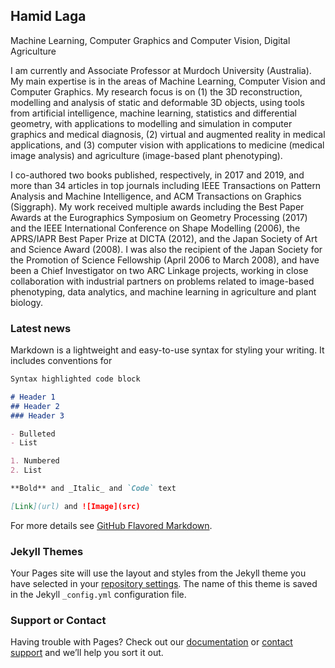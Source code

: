 ## Hamid Laga

Machine Learning, Computer Graphics and Computer Vision, Digital Agriculture

I am currently and Associate Professor at Murdoch University (Australia). My main expertise is in the areas of Machine Learning, Computer Vision and Computer Graphics. My research focus is on (1) the 3D reconstruction, modelling and analysis of static and deformable 3D objects, using tools from artificial intelligence, machine learning, statistics and differential geometry, with applications to modelling and simulation in computer graphics and medical diagnosis, (2) virtual and augmented reality in medical applications, and (3) computer vision with applications to medicine (medical image analysis) and agriculture (image-based plant phenotyping).

I co-authored two books published, respectively, in 2017 and 2019, and more than 34 articles in top journals including IEEE Transactions on Pattern Analysis and Machine Intelligence, and ACM Transactions on Graphics (Siggraph). My work received multiple awards including the Best Paper Awards at the Eurographics Symposium on Geometry Processing (2017) and the IEEE International Conference on Shape Modelling (2006), the APRS/IAPR Best Paper Prize at DICTA (2012), and the Japan Society of Art and Science Award (2008). I was also the recipient of the Japan Society for the Promotion of Science Fellowship (April 2006 to March 2008), and have been a Chief Investigator on two ARC Linkage projects, working in close collaboration with industrial partners on problems related to image-based phenotyping, data analytics, and machine learning in agriculture and plant biology. 

### Latest news

Markdown is a lightweight and easy-to-use syntax for styling your writing. It includes conventions for

```markdown
Syntax highlighted code block

# Header 1
## Header 2
### Header 3

- Bulleted
- List

1. Numbered
2. List

**Bold** and _Italic_ and `Code` text

[Link](url) and ![Image](src)
```

For more details see [GitHub Flavored Markdown](https://guides.github.com/features/mastering-markdown/).

### Jekyll Themes

Your Pages site will use the layout and styles from the Jekyll theme you have selected in your [repository settings](https://github.com/hamidlaga/home/settings). The name of this theme is saved in the Jekyll `_config.yml` configuration file.

### Support or Contact

Having trouble with Pages? Check out our [documentation](https://docs.github.com/categories/github-pages-basics/) or [contact support](https://github.com/contact) and we’ll help you sort it out.
